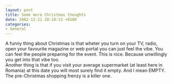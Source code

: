 ```yaml
---
layout: post
title: Some more Christmas thoughts
date: 2002-12-21 20:18:13 +0100
categories:
- General
---
```

<p>A funny thing about Christmas is that wheter you turn on your TV, radio, open your favourite magazine or web portal you can just feel the vibe. You can feel the people preparing for the event. This is nice. Because unwillingly you get into that vibe too.<br />
Another thing is that if you visit your average supermarket (at least here in Romania) at this date you will most surely find it empty. And I mean EMPTY. The pre-Christmas shopping frenzy is a killer one.</p>
